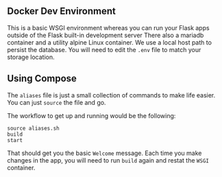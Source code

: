 ## Docker Dev Environment

This is a basic WSGI environment whereas you can run your Flask apps outside of the Flask built-in development server
There also a mariadb container and a utility alpine Linux container. We use a local host path to persist the database.
You will need to edit the `.env` file to match your storage location.

## Using Compose
The `aliases` file is just a small collection of commands to make life easier. You can just `source` the file and go.

The workflow to get up and running would be the following:
```
source aliases.sh
build
start
```
That should get you the basic `Welcome` message. Each time you make changes in the app, you will need to run `build` again and restat the `WSGI` container.


